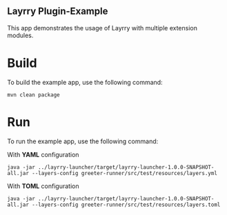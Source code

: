 Layrry Plugin-Example
---

This app demonstrates the usage of Layrry with multiple extension modules. 

# Build
To build the example app, use the following command:
```
mvn clean package
```

# Run
To run the example app, use the following command:

With **YAML** configuration
```
java -jar ../layrry-launcher/target/layrry-launcher-1.0.0-SNAPSHOT-all.jar --layers-config greeter-runner/src/test/resources/layers.yml
```

With **TOML** configuration
```
java -jar ../layrry-launcher/target/layrry-launcher-1.0.0-SNAPSHOT-all.jar --layers-config greeter-runner/src/test/resources/layers.toml
```